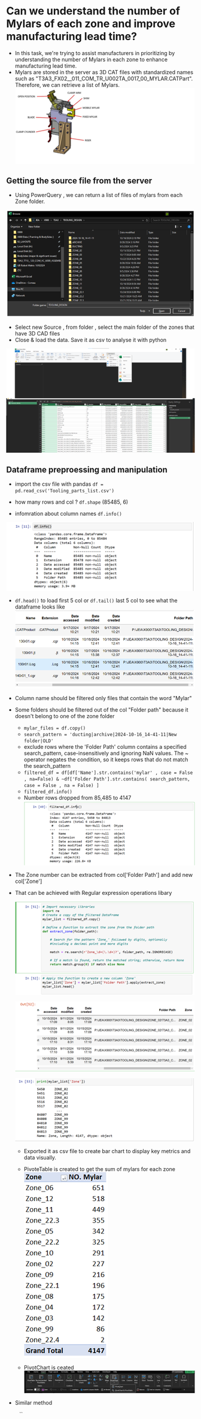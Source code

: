 # Can we understand the number of Mylars of each zone and improve manufacturing lead time?
- In this task, we're trying to assist manufacturers in prioritizing by understanding the number of Mylars in each zone to enhance manufacturing lead time.
- Mylars are stored in the server as 3D CAT files with standardized names such as "T3A3_FX02__011_COM_TR_U002TA_0017_00_MYLAR.CATPart". Therefore, we can retrieve a list of Mylars.
![Clamp](Clamp_unit.jpg)

## Getting the source file from the server
- Using PowerQuery , we can return a list of files of mylars from each Zone folder.
  
![](files.png)

- Select new Source , from folder , select the main folder of the zones that have 3D CAD files
- Close & load the data. Save it as csv to analyse it with python

![](powerQuery.png)

## Dataframe preproessing and manipulation
- import the csv file with pandas
`df = pd.read_csv('Tooling_parts_list.csv')`
- how many rows and col ? `df.shape`    (85485, 6)

- infomration about column names `df.info()`
  
![](df_info.png)

- `df.head()` to load first 5 col or `df.tail()` last 5 col to see what the dataframe looks like
  ![](df_head.png)

- Column name should be filtered only files that contain the word "Mylar"
- Some folders should be filtered out of the col "Folder path" because it doesn't belong to one of the zone folder 
  - `mylar_files = df.copy()`
  - `search_pattern = 'ducting|archive|2024-10-16_14-41-11|New folder|OLD'`
  - exclude rows where the 'Folder Path' column contains a specified search_pattern, case-insensitively and ignoring NaN values. The ~ operator negates the condition, so it keeps rows that do not match the search_pattern
  - `filtered_df = df[df['Name'].str.contains('mylar' , case = False , na=False) & ~df['Folder Path'].str.contains( search_pattern, case = False , na = False) ] 
`
  - `filtered_df.info()`
  - Number rows dropped from 85,485 to 4147
  ![](df.info_filtered.png)

- The Zone number can be extracted from col['Folder Path'] and add new col['Zone']
- That can be achieved with Regular expression operations libary

  ![](zone.png)

  ![](zonecol.png)

  ![](zonelist.png)


  - Exported it as csv file to create bar chart to display key metrics and data visually.
  - PivoteTable is created to get the sum of mylars for each zone
  ![](pivot_table.png)


  - PivotChart is ceated
  ![](pivotchart.png)



- Similar method 

  ``
  ``
  ``
